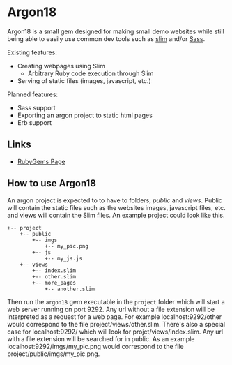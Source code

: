 # Argon18
Argon18 is a small gem designed for making small demo websites while still being able to easily use common dev tools such as [slim](https://github.com/slim-template/slim) and/or [Sass](https://sass-lang.com).

Existing features:

- Creating webpages using Slim
    - Arbitrary Ruby code execution through Slim
- Serving of static files (images, javascript, etc.)

Planned features:

- Sass support
- Exporting an argon project to static html pages
- Erb support

## Links

- [RubyGems Page](https://rubygems.org/gems/argon18)

## How to use Argon18
An argon project is expected to to have to folders, *public* and *views*. Public will contain the static files such as the websites images, javascript files, etc. and views will contain the Slim files. An example project could look like this.
```
+-- project
    +-- public
        +-- imgs
            +-- my_pic.png
        +-- js
            +-- my_js.js
    +-- views
        +-- index.slim
        +-- other.slim
        +-- more_pages
            +-- another.slim
```
Then run the `argon18` gem executable in the `project` folder which will start a web server running on port 9292. Any url without a file extension will be interpreted as a request for a web page. For example localhost:9292/other would correspond to the file project/views/other.slim. There's also a special case for localhost:9292/ which will look for projct/views/index.slim. Any url with a file extension will be searched for in public. As an example localhost:9292/imgs/my\_pic.png would correspond to the file project/public/imgs/my\_pic.png.
